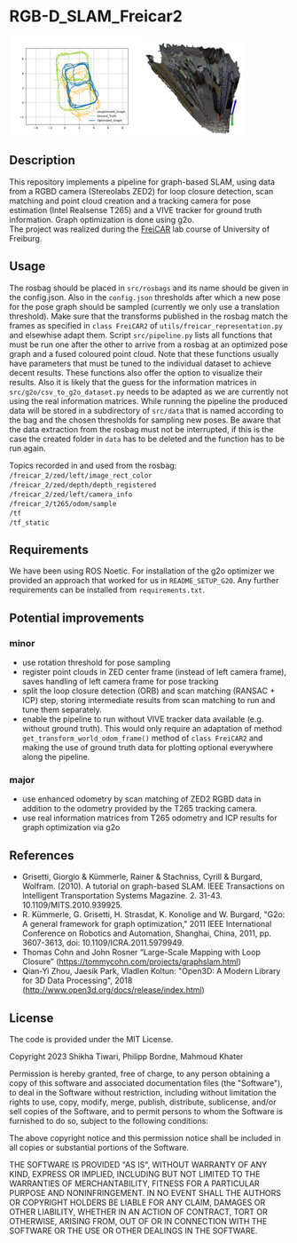 # RGB-D_SLAM_Freicar2

![](images/optimized_graph_adapted_size.png)
![](images/point_cloud_adapted_size.png)

## Description
This repository implements a pipeline for graph-based SLAM, using data from a RGBD camera (Stereolabs ZED2) for loop closure detection, scan matching and point cloud creation and a tracking camera for pose estimation (Intel Realsense T265) and a VIVE tracker for ground truth information. Graph optimization is done using g2o.\
The project was realized during the [FreiCAR](http://freicar.informatik.uni-freiburg.de/) lab course of University of Freiburg.

## Usage
The rosbag should be placed in `src/rosbags` and its name should be given in the config.json. Also in the `config.json` thresholds after which a new pose for the pose graph should be sampled (currently we only use a translation threshold). Make sure that the transforms published in the rosbag match the frames as specified in `class FreiCAR2` of `utils/freicar_representation.py` and elsewhise adapt them.
Script `src/pipeline.py` lists all functions that must be run one after the other to arrive from a rosbag at an optimized pose graph and a fused coloured point cloud. Note that these functions usually have parameters that must be tuned to the individual dataset to achieve decent results. These functions also offer the option to visualize their results. Also it is likely that the guess for the information matrices in `src/g2o/csv_to_g2o_dataset.py` needs to be adapted as we are currently not using the real information matrices. 
While running the pipeline the produced data will be stored in a subdirectory of `src/data` that is named according to the bag and the chosen thresholds for sampling new poses. Be aware that the data extraction from the rosbag must not be interrupted, if this is the case the created folder in `data` has to be deleted and the function has to be run again.

Topics recorded in and used from the rosbag:\
`/freicar_2/zed/left/image_rect_color`\
`/freicar_2/zed/depth/depth_registered`\
`/freicar_2/zed/left/camera_info`\
`/freicar_2/t265/odom/sample`\
`/tf`\
`/tf_static`

## Requirements
We have been using ROS Noetic. For installation of the g2o optimizer we provided an approach that worked for us in `README_SETUP_G2O`.
Any further requirements can be installed from `requirements.txt`.

## Potential improvements
### minor
- use rotation threshold for pose sampling
- register point clouds in ZED center frame (instead of left camera frame), saves handling of left camera frame for pose tracking
- split the loop closure detection (ORB) and scan matching (RANSAC + ICP) step, storing intermediate results from scan matching to run and tune them separately.
- enable the pipeline to run without VIVE tracker data available (e.g. without ground truth). This would only require an adaptation of method `get_transform_world_odom_frame()` method of `class FreiCAR2` and making the use of ground truth data for plotting optional everywhere along the pipeline. 

### major
- use enhanced odometry by scan matching of ZED2 RGBD data in addition to the odometry provided by the T265 tracking camera.
- use real information matrices from T265 odometry and ICP results for graph optimization via g2o

## References
- Grisetti, Giorgio & Kümmerle, Rainer & Stachniss, Cyrill & Burgard, Wolfram. (2010). A tutorial on graph-based SLAM. IEEE Transactions on Intelligent Transportation Systems Magazine. 2. 31-43. 10.1109/MITS.2010.939925.
- R. Kümmerle, G. Grisetti, H. Strasdat, K. Konolige and W. Burgard, "G2o: A general framework for graph optimization," 2011 IEEE International Conference on Robotics and Automation, Shanghai, China, 2011, pp. 3607-3613, doi: 10.1109/ICRA.2011.5979949.
- Thomas Cohn and John Rosner “Large-Scale Mapping with Loop Closure” (https://tommycohn.com/projects/graphslam.html) 
- Qian-Yi Zhou, Jaesik Park, Vladlen Koltun: "Open3D: A Modern Library for 3D Data Processing", 2018 (http://www.open3d.org/docs/release/index.html)


## License

The code is provided under the MIT License.

Copyright 2023 Shikha Tiwari, Philipp Bordne, Mahmoud Khater

Permission is hereby granted, free of charge, to any person obtaining a copy of this software and associated documentation files (the "Software"), to deal in the Software without restriction, including without limitation the rights to use, copy, modify, merge, publish, distribute, sublicense, and/or sell copies of the Software, and to permit persons to whom the Software is furnished to do so, subject to the following conditions:

The above copyright notice and this permission notice shall be included in all copies or substantial portions of the Software.

THE SOFTWARE IS PROVIDED "AS IS", WITHOUT WARRANTY OF ANY KIND, EXPRESS OR IMPLIED, INCLUDING BUT NOT LIMITED TO THE WARRANTIES OF MERCHANTABILITY, FITNESS FOR A PARTICULAR PURPOSE AND NONINFRINGEMENT. IN NO EVENT SHALL THE AUTHORS OR COPYRIGHT HOLDERS BE LIABLE FOR ANY CLAIM, DAMAGES OR OTHER LIABILITY, WHETHER IN AN ACTION OF CONTRACT, TORT OR OTHERWISE, ARISING FROM, OUT OF OR IN CONNECTION WITH THE SOFTWARE OR THE USE OR OTHER DEALINGS IN THE SOFTWARE.
